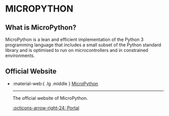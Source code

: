 # MICROPYTHON

## What is MicroPython?

MicroPython is a lean and efficient implementation of the Python 3 programming language that includes a small subset of the Python standard library and is optimised to run on microcontrollers and in constrained environments.

## Official Website
<div class="grid cards" markdown>

-   :material-web:{ .lg .middle } [MicroPython](https://micropython.org/)
    
    ---
    
    The official website of MicroPython.
    
    [:octicons-arrow-right-24: <a href="https://micropython.org/" target="_blank"> Portal </a>](https://micropython.org/)

</div>